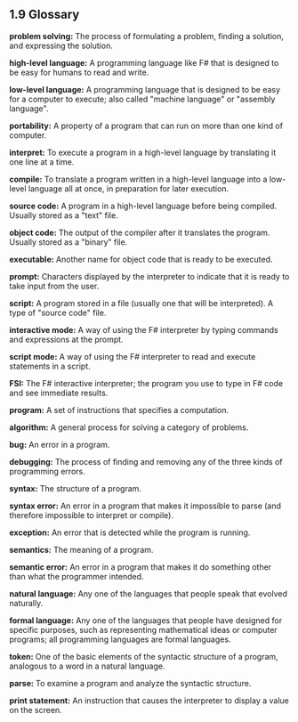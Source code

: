## 1.9 Glossary

**problem solving:** The process of formulating a problem, finding a solution, and expressing the solution.

**high-level language:** A programming language like F# that is designed to be easy for humans to read and write.

**low-level language:** A programming language that is designed to be easy for a computer to execute; also called "machine language" or "assembly language".

**portability:** A property of a program that can run on more than one kind of computer.

**interpret:** To execute a program in a high-level language by translating it one line at a time.

**compile:** To translate a program written in a high-level language into a low-level language all at once, in preparation for later execution.

**source code:** A program in a high-level language before being compiled. Usually stored as a "text" file.

**object code:** The output of the compiler after it translates the program. Usually stored as a "binary" file.

**executable:** Another name for object code that is ready to be executed.

**prompt:** Characters displayed by the interpreter to indicate that it is ready to take input from the user.

**script:** A program stored in a file (usually one that will be interpreted). A type of "source code" file.

**interactive mode:** A way of using the F# interpreter by typing commands and expressions at the prompt.

**script mode:** A way of using the F# interpreter to read and execute statements in a script.

**FSI:** The F# interactive interpreter; the program you use to type in F# code and see immediate results.

**program:** A set of instructions that specifies a computation.

**algorithm:** A general process for solving a category of problems.

**bug:** An error in a program.

**debugging:** The process of finding and removing any of the three kinds of programming errors.

**syntax:** The structure of a program.

**syntax error:** An error in a program that makes it impossible to parse (and therefore impossible to interpret or compile).

**exception:** An error that is detected while the program is running.

**semantics:** The meaning of a program.

**semantic error:** An error in a program that makes it do something other than what the programmer intended.

**natural language:** Any one of the languages that people speak that evolved naturally.

**formal language:** Any one of the languages that people have designed for specific purposes, such as representing mathematical ideas or computer programs; all programming languages are formal languages.

**token:** One of the basic elements of the syntactic structure of a program, analogous to a word in a natural language.

**parse:** To examine a program and analyze the syntactic structure.

**print statement:** An instruction that causes the  interpreter to display a value on the screen.